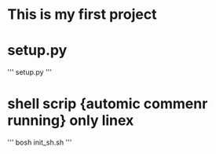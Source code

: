 # This is my first project

# setup.py
''' setup.py
'''
# shell scrip {automic commenr running} only linex
'''
bosh init_sh.sh
'''